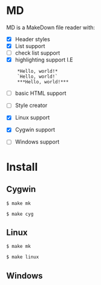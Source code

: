 # MD 

MD is a MakeDown file reader with:
- [x] Header styles
- [x] List support
- [ ] check list support
- [x] highlighting support I.E
```
	*Hello, world!*
	`Hello, world!`
	***Hello, world!***
```
- [ ] basic HTML support

- [ ] Style creator

- [x] Linux support
- [x] Cygwin support
- [ ] Windows support

# Install

## Cygwin
```
$ make mk

$ make cyg
```

## Linux
```
$ make mk

$ make linux
```

## Windows
